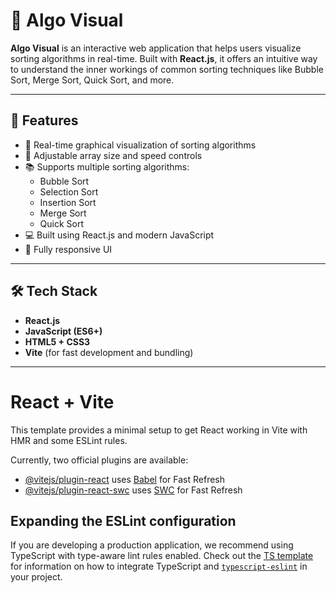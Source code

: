 # 🧠 Algo Visual

**Algo Visual** is an interactive web application that helps users visualize sorting algorithms in real-time. Built with **React.js**, it offers an intuitive way to understand the inner workings of common sorting techniques like Bubble Sort, Merge Sort, Quick Sort, and more.

---

## 🚀 Features

- 🎨 Real-time graphical visualization of sorting algorithms
- 🔧 Adjustable array size and speed controls
- 📚 Supports multiple sorting algorithms:
  - Bubble Sort
  - Selection Sort
  - Insertion Sort
  - Merge Sort
  - Quick Sort
- 💻 Built using React.js and modern JavaScript
- 📱 Fully responsive UI

---

## 🛠️ Tech Stack

- **React.js**
- **JavaScript (ES6+)**
- **HTML5 + CSS3**
- **Vite** (for fast development and bundling)

---

# React + Vite

This template provides a minimal setup to get React working in Vite with HMR and some ESLint rules.

Currently, two official plugins are available:

- [@vitejs/plugin-react](https://github.com/vitejs/vite-plugin-react/blob/main/packages/plugin-react) uses [Babel](https://babeljs.io/) for Fast Refresh
- [@vitejs/plugin-react-swc](https://github.com/vitejs/vite-plugin-react/blob/main/packages/plugin-react-swc) uses [SWC](https://swc.rs/) for Fast Refresh

## Expanding the ESLint configuration

If you are developing a production application, we recommend using TypeScript with type-aware lint rules enabled. Check out the [TS template](https://github.com/vitejs/vite/tree/main/packages/create-vite/template-react-ts) for information on how to integrate TypeScript and [`typescript-eslint`](https://typescript-eslint.io) in your project.
